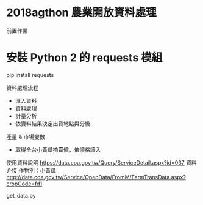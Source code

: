 # 2018agthon 農業開放資料處理

前置作業
# 安裝 Python 2 的 requests 模組
pip install requests

資料處理流程
- 匯入資料
- 資料處理
- 計量分析
- 依資料結果決定出貨地點與分級

產量 & 市場變數
- 取得全台小黃瓜拍賣價，依價格讀入

使用資料說明
https://data.coa.gov.tw/Query/ServiceDetail.aspx?id=037
資料介接 作物別：小黃瓜
http://data.coa.gov.tw/Service/OpenData/FromM/FarmTransData.aspx?cropCode=fd1

get_data.py
